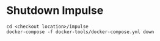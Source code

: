 # Shutdown Impulse

```text
cd <checkout location>/impulse
docker-compose -f docker-tools/docker-compose.yml down
```

